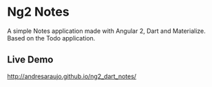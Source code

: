 # Ng2 Notes

A simple Notes application made with Angular 2, Dart and Materialize. Based on the Todo application.

## Live Demo
http://andresaraujo.github.io/ng2_dart_notes/
